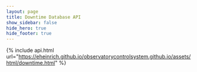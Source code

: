 ```yaml
---
layout: page
title: Downtime Database API
show_sidebar: false
hide_hero: true
hide_footer: true
---
```

<!--- FIXME: If we go with this theme, fix this link -->
{% include api.html url="https://eheinrich.github.io/observatorycontrolsystem.github.io/assets/html/downtime.html" %}
